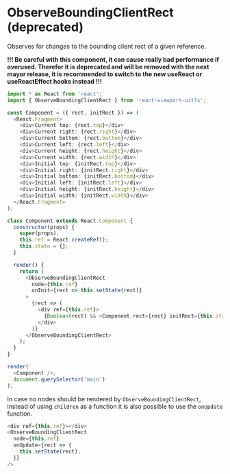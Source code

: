 # ObserveBoundingClientRect (deprecated)

Observes for changes to the bounding client rect of a given reference.

**!!! Be careful with this component, it can cause really bad performance if overused. Therefor it is deprecated and will be removed with the next mayor release, it is recommended to switch to the new useReact or useReactEffect hooks instead !!!**

``` javascript
import * as React from 'react';
import { ObserveBoundingClientRect } from 'react-viewport-uitls';

const Component = ({ rect, initRect }) => (
  <React.Fragment>
    <div>Current top: {rect.top}</div>
    <div>Current right: {rect.right}</div>
    <div>Current bottom: {rect.bottom}</div>
    <div>Current left: {rect.left}</div>
    <div>Current height: {rect.height}</div>
    <div>Current width: {rect.width}</div>
    <div>Initial top: {initRect.top}</div>
    <div>Initial right: {initRect.right}</div>
    <div>Initial bottom: {initRect.bottom}</div>
    <div>Initial left: {initRect.left}</div>
    <div>Initial height: {initRect.height}</div>
    <div>Initial width: {initRect.width}</div>
  </React.Fragment>
);

class Component extends React.Component {
  constructor(props) {
    super(props);
    this.ref = React.createRef();
    this.state = {};
  }

  render() {
    return (
      <ObserveBoundingClientRect
        node={this.ref}
        onInit={rect => this.setState(rect)}
      >
        {rect => (
          <div ref={this.ref}>
            {Boolean(rect) && <Component rect={rect} initRect={this.state} />}
          </div>
        )}
      </ObserveBoundingClientRect>
    );
  }
}

render(
  <Component />,
  document.querySelector('main')
);
```

In case no nodes should be rendered by `ObserveBoundingClientRect`, instead of using `children` as a function it is also possible to use the `onUpdate` function.

```javascript
<div ref={this.ref}></div>
<ObserveBoundingClientRect
  node={this.ref}
  onUpdate={rect => {
    this.setState(rect);
  }}
/>
```
